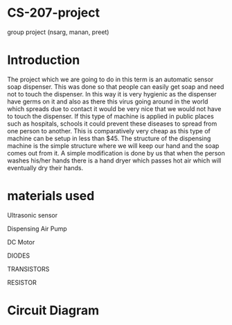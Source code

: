 # CS-207-project
group project (nsarg, manan, preet)

# Introduction

The project which we are going to do in this term is an automatic sensor soap dispenser. This was done so that people can easily get soap and need not to touch the dispenser. In this way it is very hygienic as the dispenser have germs on it and also as there this virus going around in the world which spreads due to contact it would be very nice that we would not have to touch the dispenser. If this type of machine is applied in public places such as hospitals, schools it could prevent these diseases to spread from one person to another. This is comparatively very cheap as this type of machine can be setup in less than $45. The structure of the dispensing machine is the simple structure where we will keep our hand and the soap comes out from it. A simple modification is done by us that when the person washes his/her hands there is a hand dryer which passes hot air which will eventually dry their hands. 

# materials used

 Ultrasonic sensor
 
 Dispensing Air Pump
 
 DC Motor 
 
 DIODES 
 
 TRANSISTORS 
 
 RESISTOR 
 
# Circuit Diagram

